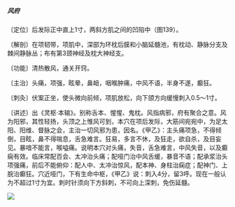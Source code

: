 ##### 风府

〔定位〕后发际正中直上1寸，两斜方肌之间的凹陷中（图139）。

〔解剖〕在项韧带，项肌中，深部为环枕后膜和小脑延髓池，有枕动、静脉分支及棘间静脉丛；布有第3颈神经及枕大神经支。

〔功能〕清热散风，通关开窍。

〔主治〕头痛，项强，眩晕，鼻衄，咽喉肿痛，中风不语，半身不遂，癫狂。

〔刺灸〕伏案正坐，使头微向前倾，项肌放松，向下颌方向缓慢刺入0.5～1寸。

〔讲述〕出《灵枢·本输》。别称舌本、惺惺、鬼枕。风指病邪，府有聚合之意。风为阳邪，其性轻扬，头顶之上惟风可到，本穴在项后发际，大筋间宛宛中，为足太阳、阳维、督脉之会，主治一切风邪为患，因名。《甲乙》：主头痛项急，不得倾倒，目眩，鼻不得喘息，舌急难言。狂易，多言不休，及狂走，欲自杀，及目妄见。暴喑不能言，喉嗌痛。说明本穴对头痛，失音，舌急难言，中风失音，以及癫痫有效。临床常配百会、太冲治头痛；配哑门治中风舌缓，暴音不语；配承浆治头项强痛，前后不能俯仰：配人中、太冲治惊风，配本神、身柱治痫症；配神门、上脘治癫狂。穴近哑门，下有生命中枢，《甲乙》说：刺入4分，留3呼。现在一般认为不超过1寸为宜。刺时针须向下方斜刺，不可向上深刺，免伤延髓。

![](img/图139.jpg)
